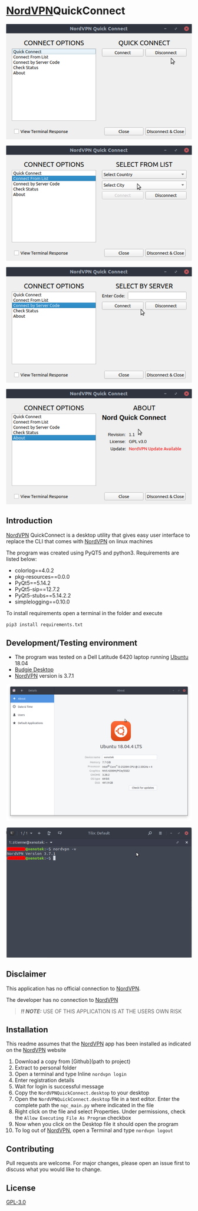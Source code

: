 # [NordVPN](https://nordvpn.com)QuickConnect

![Screenshot_Quick](screenshots/Screenshot_Quick.png)

![Screenshot_List](screenshots/Screenshot_List.png)

![Screenshot_Server](screenshots/Screenshot_Server.png)

![Screenshot_OS](screenshots/Screenshot_About.png)

## Introduction
[NordVPN](https://nordvpn.com) QuickConnect is a desktop utility that gives easy user interface to replace the CLI that comes with [NordVPN](https://nordvpn.com) on linux machines

The program was created using PyQT5 and python3. Requirements are listed below:
* colorlog==4.0.2
* pkg-resources==0.0.0
* PyQt5==5.14.2
* PyQt5-sip==12.7.2
* PyQt5-stubs==5.14.2.2
* simplelogging==0.10.0

To install requirements open a terminal in the folder and execute 
```bash
pip3 install requirements.txt
```

## Development/Testing environment
* The program was tested on a Dell Latitude 6420 laptop running [Ubuntu](https://ubuntubudgie.org/) 18.04
* [Budgie Desktop](https://ubuntubudgie.org/)
* [NordVPN](https://nordvpn.com) version is 3.7.1

![Screenshot_OS](screenshots/OS_About.png)

![Screenshot_OS](screenshots/terminal.png)

## Disclaimer
This application has no official connection to [NordVPN](https://nordvpn.com). 

The developer has no connection to [NordVPN](https://nordvpn.com)
 
> **_!! NOTE:_**  USE OF THIS APPLICATION IS AT THE USERS OWN RISK

## Installation

This readme assumes that the [NordVPN](https://nordvpn.com) app has been installed as indicated on the [NordVPN](https://nordvpn.com/download/linux/) website

1. Download a copy from [Github](path to project)
2. Extract to personal folder
3. Open a terminal and type Inline `nordvpn login`
4. Enter registration details
5. Wait for login is successful message
6. Copy the `NordVPNQuickConnect.desktop` to your desktop
7. Open the `NordVPNQuickConnect.desktop` file in a text editor. Enter the complete path the `nqc_main.py` where indicated in the file
8. Right click on the file and select Properties. Under permissions, check the `Allow Executing File As Program` checkbox
9. Now when you click on the Desktop file it should open the program   
10. To log out of [NordVPN](https://nordvpn.com), open a Terminal and type `nordvpn logout`

## Contributing
Pull requests are welcome. For major changes, please open an issue first to discuss what you would like to change.

## License
[GPL-3.0](https://choosealicense.com/licenses/gpl-3.0/)


